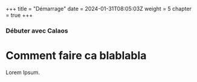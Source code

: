 +++
title = "Démarrage"
date = 2024-01-31T08:05:03Z
weight = 5
chapter = true
+++

### Débuter avec Calaos

# Comment faire ca blablabla

Lorem Ipsum.
